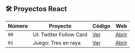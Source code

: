 ## 🛠️ Proyectos React

| Número | Proyecto | Código | Web |
| --- | --- | --- | --- |
| `00` | UI: Twitter Follow Card | [Ver](projects/00-hola-mundo) | [Abrir](https://robertosd-twitter-follow-card.surge.sh/)|
| `01` | Juego: Tres en raya | [Ver](projects/01-tres-rayas) | [Abrir](https://robertosd-tres-rayas.surge.sh/)|
